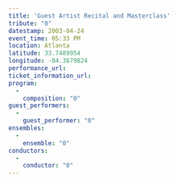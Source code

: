 ```yaml
---
title: 'Guest Artist Recital and Masterclass'
tribute: "0"
datestamp: 2003-04-24
event_time: 05:33 PM
location: Atlanta
latitude: 33.7489954
longitude: -84.3879824
performance_url: 
ticket_information_url: 
program: 
  -
    composition: "0"
guest_performers: 
  -
    guest_performer: "0"
ensembles: 
  -
    ensemble: "0"
conductors: 
  -
    conductor: "0"
---
```

